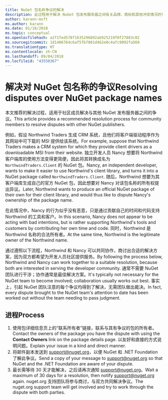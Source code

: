 ```yaml
---
title: NuGet 包名称争议的解决
description: 此过程用于解决 NuGet 包发布服务器之间有关品牌、商标和其他冲突情况的争议。
author: karann-msft
ms.author: karann
ms.date: 01/18/2018
ms.topic: conceptual
ms.openlocfilehash: a2f1fed578f1635296892ab925219f0f27883c02
ms.sourcegitcommit: 1d1406764c6af5fb7801d462e0c4afc9092fa569
ms.translationtype: HT
ms.contentlocale: zh-CN
ms.lasthandoff: 09/04/2018
ms.locfileid: "43550367"
---
```

# <a name="resolving-disputes-over-nuget-package-names"></a><span data-ttu-id="894d5-103">解决对 NuGet 包名称的争议</span><span class="sxs-lookup"><span data-stu-id="894d5-103">Resolving disputes over NuGet package names</span></span>

<span data-ttu-id="894d5-104">本文推荐的解决过程，适用于社区成员解决与其他 NuGet 发布服务器之间的争议。</span><span class="sxs-lookup"><span data-stu-id="894d5-104">This article provides a recommended resolution process for community members to resolve disputes with other NuGet publishers.</span></span>

<span data-ttu-id="894d5-105">例如，假设 Northwind Traders 生成 CRM 系统，且他们将客户端驱动程序作为其网站中可下载的 MSI 提供给该系统。</span><span class="sxs-lookup"><span data-stu-id="894d5-105">For example, suppose that Northwind Traders makes a CRM system for which they provide client drivers as a downloadable MSI from their website.</span></span> <span data-ttu-id="894d5-106">独立开发人员 Nancy 想要将 Northwind 客户端库的使用方法变得更简便，因此将其转换成名为 `NorthwindTraders.Client` 的 NuGet 包。</span><span class="sxs-lookup"><span data-stu-id="894d5-106">Nancy, an independent developer, wants to make it easier to use Northwind's client library, and turns it into a NuGet package called `NorthwindTraders.Client`.</span></span> <span data-ttu-id="894d5-107">随后，Northwind 想要为其客户端库生成自己的官方 NuGet 包，因此想要对 Nancy 对该包名称的所有权提出异议。</span><span class="sxs-lookup"><span data-stu-id="894d5-107">Later, Northwind wants to produce an official NuGet package of their own for their client library, and would thus like to dispute Nancy's ownership of the package name.</span></span>

<span data-ttu-id="894d5-108">在此情况中，Nancy 的行为似乎没有恶意，只是通过贡献自己的时间和代码支持 Northwind 的工具和客户。</span><span class="sxs-lookup"><span data-stu-id="894d5-108">In this scenario, Nancy does not appear to be acting with bad intentions, but is rather supporting Northwind's tools and customers by contributing her own time and code.</span></span> <span data-ttu-id="894d5-109">同时，Northwind 是 Northwind 名称的合法所有者。</span><span class="sxs-lookup"><span data-stu-id="894d5-109">At the same time, Northwind is the legitimate owner of the Northwind name.</span></span>

<span data-ttu-id="894d5-110">通过遵照以下流程，Northwind 和 Nancy 可以共同协作，商讨出合适的解决方案，因为双方都希望为开发人员社区提供服务。</span><span class="sxs-lookup"><span data-stu-id="894d5-110">By following the process below, Northwind and Nancy can work together to a suitable resolution, because both are interested in serving the developer community.</span></span> <span data-ttu-id="894d5-111">通常不需要 NuGet 团队进行干涉；协作通常是最佳解决方案。</span><span class="sxs-lookup"><span data-stu-id="894d5-111">It's typically not necessary for the NuGet team to become involved; collaboration usually works out best.</span></span> <span data-ttu-id="894d5-112">事实上，引起 NuGet 团队注意的每个争议均得到了解决，无需团队做出裁决。</span><span class="sxs-lookup"><span data-stu-id="894d5-112">In fact, every dispute brought to the NuGet team's attention to date has been worked out without the team needing to pass judgment.</span></span>

## <a name="process"></a><span data-ttu-id="894d5-113">进程</span><span class="sxs-lookup"><span data-stu-id="894d5-113">Process</span></span>

1. <span data-ttu-id="894d5-114">使用包详细信息页上的“联系所有者”链接，联系与其有争议的包的所有者。</span><span class="sxs-lookup"><span data-stu-id="894d5-114">Contact the owners of the package you have the dispute with using the **Contact Owners** link on the package details page.</span></span> <span data-ttu-id="894d5-115">以友好和直接的方式说明问题。</span><span class="sxs-lookup"><span data-stu-id="894d5-115">Explain your issue in a kind and direct manner.</span></span>
2. <span data-ttu-id="894d5-116">将邮件副本发送到 [support@nuget.org](mailto:support@nuget.org)，以便 NuGet 和 .NET Foundation 了解此争议。</span><span class="sxs-lookup"><span data-stu-id="894d5-116">Send a copy of your message to [support@nuget.org](mailto:support@nuget.org) so that NuGet and the .NET Foundation are aware of your dispute.</span></span>
3. <span data-ttu-id="894d5-117">最长需等待 30 天才能解决，之后请再次通知 [support@nuget.org](mailto:support@nuget.org)。</span><span class="sxs-lookup"><span data-stu-id="894d5-117">Wait a maximum of 30 days for a resolution, then notify [support@nuget.org](mailto:support@nuget.org) again.</span></span> <span data-ttu-id="894d5-118">nuget.org 支持团队将参与商讨，与双方共同解决争议。</span><span class="sxs-lookup"><span data-stu-id="894d5-118">The nuget.org support team will get involved and try to work through the dispute with both parties.</span></span>
